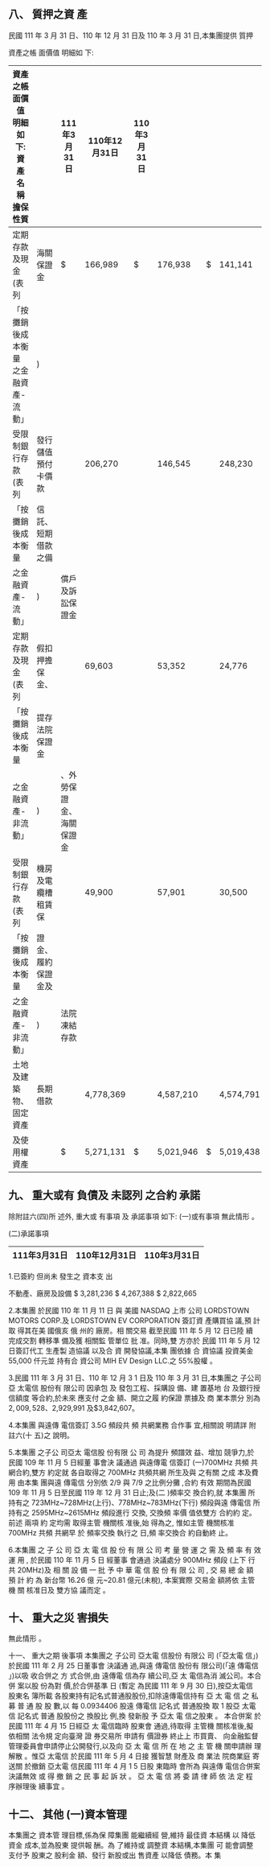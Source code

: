 
## 八、 質押之資 產

民國 111 年 3 月 31 日、110 年 12 月 31 日及 110 年 3 月 31 日,本集團提供 質押

資產之帳 面價值 明細如 下:

| 資產之帳 面價值 明細如 下: 資 產 名 稱 擔保性質   |                    | 111年3月31日              | 110年12月31日   | 110年3月31日   |           |    |           |
|----------------------------------------------------|--------------------|---------------------------|-----------------|----------------|-----------|----|-----------|
| 定期存款及現金(表列                                | 海關保證金         | $                         | 166,989         | $              | 176,938   | $  | 141,141   |
| 「按攤銷後成本衡量  之金融資產-流動」              | )                  |                           |                 |                |           |    |           |
| 受限制銀行存款(表列                                | 發行儲值預付卡價款 |                           | 206,270         |                | 146,545   |    | 248,230   |
| 「按攤銷後成本衡量                                 | 信託、短期借款之備 |                           |                 |                |           |    |           |
| 之金融資產-流動」                                  | )                  | 償戶及訴訟保證金          |                 |                |           |    |           |
| 定期存款及現金(表列                                | 假扣押擔保金、     |                           | 69,603          |                | 53,352    |    | 24,776    |
| 「按攤銷後成本衡量                                 | 提存法院保證金     |                           |                 |                |           |    |           |
| 之金融資產-非流動」                                | )                  | 、外勞保證金、 海關保證金 |                 |                |           |    |           |
| 受限制銀行存款(表列                                | 機房及電纜槽租賃保 |                           | 49,900          |                | 57,901    |    | 30,500    |
| 「按攤銷後成本衡量                                 | 證金、履約保證金及 |                           |                 |                |           |    |           |
| 之金融資產-非流動」                                | )                  | 法院凍結存款              |                 |                |           |    |           |
| 土地及建築物、固定資產                             | 長期借款           |                           | 4,778,369       |                | 4,587,210 |    | 4,574,791 |
| 及使用權資產                                       |                    | $                         | 5,271,131       | $              | 5,021,946 | $  | 5,019,438 |

## 九、 重大或有 負債及 未認列 之合約 承諾

除附註六(四)所 述外, 重大或 有事項 及 承諾事項 如下: (一)或有事項 無此情形 。

(二)承諾事項

| 111年3月31日   | 110年12月31日   | 110年3月31日   |
|----------------|-----------------|----------------|

1.已簽約 但尚未 發生之 資本支 出

不動產、廠房及設備 $ 3,281,236 $ 4,267,388 $ 2,822,665

2.本集團 於民國 110 年 11 月 11 日 與 美國 NASDAQ 上市 公司 LORDSTOWN 
MOTORS CORP.及 LORDSTOWN EV CORPORATION 簽訂資 產購買協 議,預 計取 得其在美 國俄亥 俄 州的 廠房。相 關交易 截至民國 111 年 5 月 12 日已陸 續 完成交割 轉移準 備及獲 相關監 管單位 批 准。同時,雙 方亦於 民國 111 年 5 月 12 日簽訂代工 生產製 造協議 以及合 資 開發協議,本集 團依據 合 資協議 投資美金 55,000 仟元並 持有合 資公司 MIH EV Design LLC.之 55%股權 。

3.民國 111 年 3 月 31 日、110 年 12 月 3 1 日及 110 年 3 月 31 日,本集團之 子公司亞 太電信 股份有 限公司 因承包 及 發包工程、採購設 備、建 置基地 台 及銀行授 信額度 等合約,於未來 應支付 之金 額、開立之履 約保證 票據及 商 業本票分 別為$2,009,528、$2,929,991 及$3,842,607。

4.本集團 與遠傳 電信簽訂 3.5G 頻段共 頻 共網業務 合作事 宜,相關說 明請詳 附註六(十 五)之 說明。

5.本集團 之子公 司亞太 電信股 份有限 公 司 為提升 頻譜效 益、增加 競爭力,於 民國 109 年 11 月 5 日經董 事會決 議通過 與遠傳電 信簽訂 (一)700MHz 共頻 共網合約,雙方 約定就 各自取得之 700MHz 共頻共網 所生及與 之有關 之成 本及費用 由本集 團與遠 傳電信 分別依 2/9 與 7/9 之比例分攤 ,合約 有效 期間為民國 109 年 11 月 5 日至民國 119 年 12 月 31 日止;及(二 )頻率交 換合約,就 本集團 所持有之 723MHz~728MHz(上行)、778MHz~783MHz(下行) 頻段與遠 傳電信 所持有之 2595MHz~2615MHz 頻段進行 交換, 交換頻 率價 值依雙方 合約約 定。前述 兩項 約 定均需 取得主管 機關核 准後,始 得為之, 惟如主管 機關核准 700MHz 共頻 共網早 於 頻率交換 執行之 日,頻 率交換合 約自動終 止。

6.本集團 之 子 公 司 亞 太 電 信 股 份 有 限 公 司 考 量 營 運 之 需 及 頻 率 有 效 運 用 ,
於民國 110 年 11 月 5 日 經董事 會通過 決議處分 900MHz 頻段 (上下 行共 20MHz)及 相 關 設 備 一 批 予 中 華 電 信 股 份 有 限 公 司 , 交 易 總 金 額 預 計 約 為 新台幣 16.26 億 元~20.81 億元(未稅), 本案實際 交易金 額將依 主管機 關 核准日及 雙方協 議而定 。

## 十、 重大之災 害損失

無此情形 。

十一、 重大之期 後事項 本集團之 子公司 亞太電 信股份 有限公 司 (「亞太電 信」) 於民國 111 年 2 月 25 日董事會 決議通 過,與遠 傳電信 股份有 限公司(「遠 傳電信 」)以吸 收合併之 方 式合併,由 遠傳電 信為存 續公司,亞 太 電信為消 滅公司。本合併 案以股 份為對 價,於合併基準 日 (暫定 為民國 111 年 9 月 30 日),按亞太電信 股東名 簿所載 各股東持有記名式普通股股份,扣除遠傳電信持有 亞 太 電 信 之 私 募 普 通 股 股 數,以 每 0.0934406 股遠 傳電信 記名式 普通股換 取 1 股亞 太電信 記名式 普通 股股份之 換股比 例,換 發新股 予 亞太 電 信之股東 。 本合併案 於民國 111 年 4 月 15 日經亞 太 電信臨時 股東會 通過,待取得 主管機 關核准後,擬 依相關 法令規 定向臺灣 證 券交易所 申請有 價證券 終止上 市買賣、 向金融監督管理委員會申請停止公開發行,以及向 亞 太 電 信 所 在 地 之 主 管 機 關申請辦 理解散 。惟亞 太電信 於民國 111 年 5 月 4 日接 獲智慧 財產及 商 業法 院商業庭 寄送關 於撤銷 亞太電 信民國 111 年 4 月 1 5 日股 東臨時 會所為 與遠傳 電信合併案決議無效 或 得 撤 銷 之 民 事 起 訴 狀 。 亞 太 電 信 將 委 請 律 師 依 法 定 程 序辦理後 續事宜 。

## 十二、 其他 (一)資本管理

本集團之 資本管 理目標,係為保 障集團 能繼續經 營,維持 最佳資 本結構 以 降低資金 成本,並為股東 提供報 酬。為 了維持或 調整資 本結構,本集團 可 能會調整 支付予 股東之 股利金 額、發行 新股或出 售資產 以降低 債務。本 集